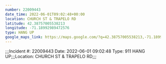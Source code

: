 ```yaml
---
number: 22009443
date_time: 2022-06-01T09:02:48+00:00
location: CHURCH ST & TRAPELO RD
latitude: 42.38757005538213
longitude: -71.18992989472576
type: HANG UP
google_maps_link: https://maps.google.com/?q=42.38757005538213,-71.18992989472576
---
```


;;;Incident #: 22009443  Date: 2022-06-01 09:02:48   Type: 911 HANG UP;;;Location: CHURCH ST & TRAPELO RD;;;
